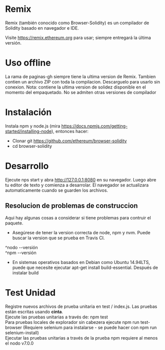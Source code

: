 # Remix

Remix (también conocido como Browser-Solidity) es un compilador de Solidity basado en navegador e IDE.

Visite https://remix.ethereum.org para usar; siempre entregará la última versión.

# Uso offline
La rama de paginas-gh siempre tiene la ultima version de Remix. Tambien contien un archivo ZIP con toda la compilacion. Descarguelo para usarlo sin conexion.
Nota: contiene la ultima version de solidez disponible en el momento del empaquetado. No se admiten otras versiones de compilador
# Instalación
Instala npm y node.js (mira https://docs.npmjs.com/getting-started/installing-node), entonces hacer:

* Clonar git https://github.com/ethereum/browser-solidity
* cd browser-solidity

# Desarrollo
Ejecute nps start y abra http://127.0.0.1:8080 en su navegador. Luego abre tu editor de texto y comienza a desarrolar. El navegador se actualizara automaticamente cuando se guarden los archivos.
## Resolucion de problemas de construccion

Aqui hay algunas cosas a considerar si tiene problemas para contruir el paquete.
  * Asegúrese de tener la version correcta de node, npm y nvm. Puede buscar la version que se prueba en Travis CI.

^nodo --versión  
^npm --versión

  * En sistemas operativos basados en Debian como Ubuntu 14.94LTS, puede que necesite ejecutar apt-get install build-essential. Después de instalar build

# Test Unidad
Registre nuevos archivos de prueba unitaria en test / index.js. Las pruebas están escritas usando __cinta__.  
Ejecute las pruebas unitarias a través de: npm test  
Para pruebas locales de explorador sin cabezera ejecute npm run test-browser (Requiere selenium para instalarse - se puede hacer con npm run selenium-install)  
Ejecutar las pruebas unitarias a través de la prueba npm requiere al menos el nodo v7.0.0
